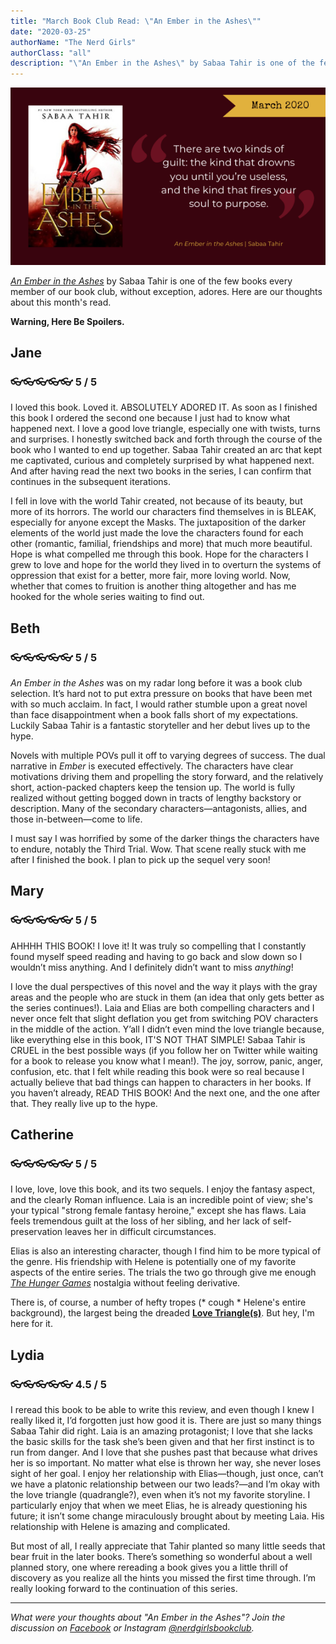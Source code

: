 ```yaml
---
title: "March Book Club Read: \"An Ember in the Ashes\""
date: "2020-03-25"
authorName: "The Nerd Girls"
authorClass: "all"
description: "\"An Ember in the Ashes\" by Sabaa Tahir is one of the few books every member of our book club, without exception, adores. Here are our thoughts about this month's read."
---
```


![A cover of An Ember in the Ashes, with the quote, "There are two kinds of guilt: the kind that drowns you until you’re useless, and the kind that fires your soul to purpose."](ember-ashes-032020.png)

[*An Ember in the Ashes*](https://www.goodreads.com/book/show/27774758-an-ember-in-the-ashes) by Sabaa Tahir is one of the few books every member of our book club, without exception, adores. Here are our thoughts about this month's read.

**Warning, Here Be Spoilers.**

<h2 class="utl-color--jane">Jane</h2>

### 👓👓👓👓👓 5 / 5

I loved this book. Loved it. ABSOLUTELY ADORED IT. As soon as I finished this book I ordered the second one because I just had to know what happened next. I love a good love triangle, especially one with twists, turns and surprises. I honestly switched back and forth through the course of the book who I wanted to end up together. Sabaa Tahir created an arc that kept me captivated, curious and completely surprised by what happened next. And after having read the next two books in the series, I can confirm that continues in the subsequent iterations.

I fell in love with the world Tahir created, not because of its beauty, but more of its horrors. The world our characters find themselves in is BLEAK, especially for anyone except the Masks. The juxtaposition of the darker elements of the world just made the love the characters found for each other (romantic, familial, friendships and more) that much more beautiful. Hope is what compelled me through this book. Hope for the characters I grew to love and hope for the world they lived in to overturn the systems of oppression that exist for a better, more fair, more loving world. Now, whether that comes to fruition is another thing altogether and has me hooked for the whole series waiting to find out.

<h2 class="utl-color--elizabeth">Beth</h2>

### 👓👓👓👓👓 5 / 5

*An Ember in the Ashes* was on my radar long before it was a book club selection. It’s hard not to put extra pressure on books that have been met with so much acclaim. In fact, I would rather stumble upon a great novel than face disappointment when a book falls short of my expectations. Luckily Sabaa Tahir is a fantastic storyteller and her debut lives up to the hype.

Novels with multiple POVs pull it off to varying degrees of success. The dual narrative in *Ember* is executed effectively. The characters have clear motivations driving them and propelling the story forward, and the relatively short, action-packed chapters keep the tension up. The world is fully realized without getting bogged down in tracts of lengthy backstory or description. Many of the secondary characters—antagonists, allies, and those in-between—come to life.

I must say I was horrified by some of the darker things the characters have to endure, notably the Third Trial. Wow. That scene really stuck with me after I finished the book.
I plan to pick up the sequel very soon!

<h2 class="utl-color--mary">Mary</h2>

### 👓👓👓👓👓 5 / 5

AHHHH THIS BOOK! I love it! It was truly so compelling that I constantly found myself speed reading and having to go back and slow down so I wouldn’t miss anything. And I definitely didn’t want to miss *anything*!

I love the dual perspectives of this novel and the way it plays with the gray areas and the people who are stuck in them (an idea that only gets better as the series continues!). Laia and Elias are both compelling characters and I never once felt that slight deflation you get from switching POV characters in the middle of the action. Y’all I didn’t even mind the love triangle because, like everything else in this book, IT'S NOT THAT SIMPLE! Sabaa Tahir is CRUEL in the best possible ways (if you follow her on Twitter while waiting for a book to release you know what I mean!). The joy, sorrow, panic, anger, confusion, etc. that I felt while reading this book were so real because I actually believe that bad things can happen to characters in her books. If you haven’t already, READ THIS BOOK! And the next one, and the one after that. They really live up to the hype.

<h2 class="utl-color--catherine">Catherine</h2>

### 👓👓👓👓👓 5 / 5

I love, love, love this book, and its two sequels. I enjoy the fantasy aspect, and the clearly Roman influence. Laia is an incredible point of view; she's your typical "strong female fantasy heroine," except she has flaws. Laia feels tremendous guilt at the loss of her sibling, and her lack of self-preservation leaves her in difficult circumstances.

Elias is also an interesting character, though I find him to be more typical of the genre. His friendship with Helene is potentially one of my favorite aspects of the entire series. The trials the two go through give me enough *<span class="utl-color--catherine">[The Hunger Games](https://www.goodreads.com/series/73758-the-hunger-games)</span>* nostalgia without feeling derivative.

There is, of course, a number of hefty tropes (* cough * Helene's entire background), the largest being the dreaded **<span class="utl-color--catherine">[Love Triangle(s)](https://tvtropes.org/pmwiki/pmwiki.php/Main/LoveTriangle)</span>**. But hey, I'm here for it.

<h2 class="utl-color--lydia">Lydia</h2>

### 👓👓👓👓👓 4.5 / 5

I reread this book to be able to write this review, and even though I knew I really liked it, I’d forgotten just how good it is. There are just so many things Sabaa Tahir did right. Laia is an amazing protagonist; I love that she lacks the basic skills for the task she’s been given and that her first instinct is to run from danger. And I love that she pushes past that because what drives her is so important. No matter what else is thrown her way, she never loses sight of her goal. I enjoy her relationship with Elias—though, just once, can’t we have a platonic relationship between our two leads?—and I’m okay with the love triangle (quadrangle?), even when it’s not my favorite storyline. I particularly enjoy that when we meet Elias, he is already questioning his future; it isn’t some change miraculously brought about by meeting Laia. His relationship with Helene is amazing and complicated.

But most of all, I really appreciate that Tahir planted so many little seeds that bear fruit in the later books. There’s something so wonderful about a well planned story, one where rereading a book gives you a little thrill of discovery as you realize all the hints you missed the first time through. I’m really looking forward to the continuation of this series.

---

*What were your thoughts about "An Ember in the Ashes"? Join the discussion on [Facebook](https://www.facebook.com/nerdgirlsbookclub) or Instagram [@nerdgirlsbookclub](https://www.instagram.com/nerdgirlsbookclub/).*
